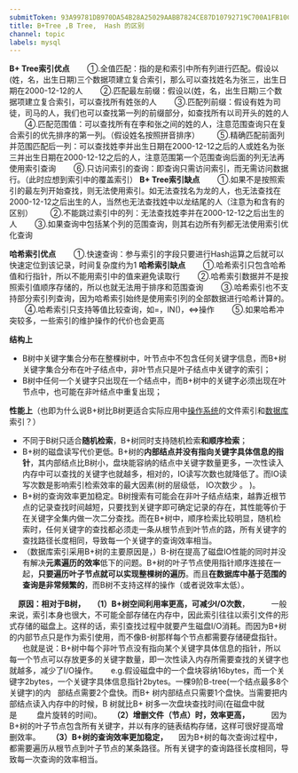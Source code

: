 ```yaml
---
submitToken: 93A99781DB970DA54B28A25029AABB7824CE87D10792719C700A1FB10C79742F
title: B+Tree ,B Tree,  Hash 的区别
channel: topic
labels: mysql
---
```



**B+ Tree索引优点**
  ①.全值匹配：指的是和索引中所有列进行匹配。假设以(姓，名，出生日期)三个数据项建立复合索引，那么可以查找姓名为张三，出生日期在2000-12-12的人
  ②.匹配最左前缀：假设以(姓，名，出生日期)三个数据项建立复合索引，可以查找所有姓张的人
  ③.匹配列前缀：假设有姓为司徒，司马的人，我们也可以查找第一列的前缀部分，如查找所有以司开头的姓的人
  ④.匹配范围值：可以查找所有在李和张之间的姓的人，注意范围查询只在复合索引的优先排序的第一列。（假设姓名按照拼音排序）
  ⑤.精确匹配前面列并范围匹配后一列：可以查找姓李并出生日期在2000-12-12之后的人或姓名为张三并出生日期在2000-12-12之后的人，注意范围第一个范围查询后面的列无法再使用索引查询
  ⑥.只访问索引的查询：即查询只需访问索引，而无需访问数据行。（此时应想到索引中的覆盖索引）
**B+ Tree索引缺点**
  ①.如果不是按照索引的最左列开始查找，则无法使用索引。如无法查找名为龙的人，也无法查找在2000-12-12之后出生的人，当然也无法查找姓中以龙结尾的人（注意为和含有的区别）
  ②.不能跳过索引中的列：无法查找姓李并在2000-12-12之后出生的人
  ③.如果查询中包括某个列的范围查询，则其右边所有列都无法使用索引优化查询




**哈希索引优点**
  ①.快速查询：参与索引的字段只要进行Hash运算之后就可以快速定位到该记录，时间复杂度约为1
**哈希索引缺点**
  ①.哈希索引只包含哈希值和行指针，所以不能用索引中的值来避免读取行
  ②.哈希索引数据并不是按照索引值顺序存储的，所以也就无法用于排序和范围查询
  ③.哈希索引也不支持部分索引列查询，因为哈希索引始终是使用索引列的全部数据进行哈希计算的。
  ④.哈希索引只支持等值比较查询，如=，IN()，<=>操作
  ⑤.如果哈希冲突较多，一些索引的维护操作的代价也会更高








**结构上**

- B树中关键字集合分布在整棵树中，叶节点中不包含任何关键字信息，而B+树关键字集合分布在叶子结点中，非叶节点只是叶子结点中关键字的索引；
- B树中任何一个关键字只出现在一个结点中，而B+树中的关键字必须出现在叶节点中，也可能在非叶结点中重复出现；

**性能上**（也即为什么说B+树比B树更适合实际应用中[操作系统](http://lib.csdn.net/base/operatingsystem)的文件索引和[数据库](http://lib.csdn.net/base/mysql)索引？）

- 不同于B树只适合**随机检索**，B+树同时支持随机检索**和顺序检索**；
- B+树的磁盘读写代价更低。B+树的**内部结点并没有指向关键字具体信息的指针**，其内部结点比B树小，盘块能容纳的结点中关键字数量更多，一次性读入内存中可以查找的关键字也就越多，相对的，IO读写次数也就降低了。而IO读写次数是影响索引检索效率的最大因素(树的层级低， IO次数少 。 )。
- B+树的查询效率更加稳定。B树搜索有可能会在非叶子结点结束，越靠近根节点的记录查找时间越短，只要找到关键字即可确定记录的存在，其性能等价于在关键字全集内做一次二分查找。而在B+树中，顺序检索比较明显，随机检索时，任何关键字的查找都必须走一条从根节点到叶节点的路，所有关键字的查找路径长度相同，导致每一个关键字的查询效率相当。
- （数据库索引采用B+树的主要原因是，）B-树在提高了磁盘IO性能的同时并没有解决**元素遍历的效率**低下的问题。B+树的叶子节点使用指针顺序连接在一起，**只要遍历叶子节点就可以实现整棵树的遍历**。而且**在数据库中基于范围的查询是非常频繁的**，而B树不支持这样的操作（或者说效率太低）。

   
**原因：相对于B树，
    （1）B+树空间利用率更高，可减少I/O次数**，
         一般来说，索引本身也很大，不可能全部存储在内存中，因此索引往往以索引文件的形式存储的磁盘上。这样的话，索引查找过程中就要产生磁盘I/O消耗。而因为B+树的内部节点只是作为索引使用，而不像B-树那样每个节点都需要存储硬盘指针。
         也就是说：B+树中每个非叶节点没有指向某个关键字具体信息的指针，所以每一个节点可以存放更多的关键字数量，即一次性读入内存所需要查找的关键字也就越多，减少了I/O操作。
     e.g.假设磁盘中的一个盘块容纳16bytes，而一个关键字2bytes，一个关键字具体信息指针2bytes。一棵9阶B-tree(一个结点最多8个关键字)的内   部结点需要2个盘快。而B+ 树内部结点只需要1个盘快。当需要把内部结点读入内存中的时候，B 树就比B+ 树多一次盘块查找时间(在磁盘中就   是         盘片旋转的时间)。
    **（2）增删文件（节点）时，效率更高，**
         因为B+树的叶子节点包含所有关键字，并以有序的链表结构存储，这样可很好提高增删效率。
    **（3）B+树的查询效率更加稳定，**
    因为B+树的每次查询过程中，都需要遍历从根节点到叶子节点的某条路径。所有关键字的查询路径长度相同，导致每一次查询的效率相当。